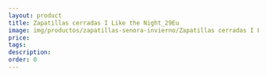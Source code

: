 ```yaml
---
layout: product
title: Zapatillas cerradas I Like the Night_29Eu
image: img/productos/zapatillas-senora-invierno/Zapatillas cerradas I Like the Night_29Eu.webp
price: 
tags: 
description: 
order: 0
---
```

